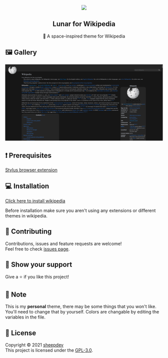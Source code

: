 <p align="center">
    <img src="https://raw.githubusercontent.com/lunar-theme/lunar/main/assets/icon-rounded.png" width="80" />
    <h2 align="center">Lunar for Wikipedia</h2>
</p>

<p align="center">🌌 A space-inspired theme for Wikipedia</p>

## 🖼️  Gallery

![Preview](./img/preview.png)

## ❗ Prerequisites
[Stylus browser extension](https://github.com/openstyles/stylus#releases)

## 💻 Installation

[Click here to install wikipedia](https://github.com/lunar-theme/wikipedia/raw/main/wikipedia.user.css)

Before installation make sure you aren't using any extensions or different themes in wikipedia.

## 🤝 Contributing

Contributions, issues and feature requests are welcome!<br />Feel free to check [issues page](https://github.com/lunar-theme/wikipedia/issues). 

## 🌟 Show your support

Give a ⭐️ if you like this project!

## 📝 Note

This is my **personal** theme, there may be some things that you won't like. You'll need to change that by yourself.
Colors are changable by editing the variables in the file.

## 📩 License

Copyright © 2021 [sheepdev](https://sheepdev.xyz/)<br />
This project is licensed under the [GPL-3.0](https://github.com/lunar-theme/wikipedia/blob/main/LICENSE).